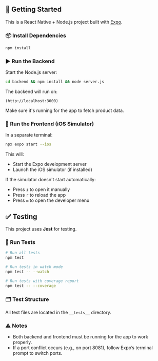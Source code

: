 ## 🚀 Getting Started

This is a React Native + Node.js project built with [Expo](https://expo.dev/).

### 📦 Install Dependencies

```bash
npm install
```

### ▶️ Run the Backend

Start the Node.js server:

```bash
cd backend && npm install && node server.js
```

The backend will run on:

```
(http://localhost:3000)
```

Make sure it's running for the app to fetch product data.

### 📱 Run the Frontend (iOS Simulator)

In a separate terminal:

```bash
npx expo start --ios
```

This will:
- Start the Expo development server
- Launch the iOS simulator (if installed)

If the simulator doesn't start automatically:
- Press `i` to open it manually
- Press `r` to reload the app
- Press `m` to open the developer menu

## ✅ Testing

This project uses **Jest** for testing.

### 🧪 Run Tests

```bash
# Run all tests
npm test

# Run tests in watch mode
npm test -- --watch

# Run tests with coverage report
npm test -- --coverage
```

### 🗂 Test Structure

All test files are located in the `__tests__` directory.

### ⚠️ Notes

- Both backend and frontend must be running for the app to work properly.
- If a port conflict occurs (e.g., on port 8081), follow Expo’s terminal prompt to switch ports.
